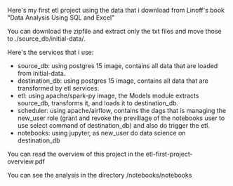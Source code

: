 Here's my first etl project using the data that i download from Linoff's book "Data Analysis Using SQL and Excel"

You can download the zipfile and extract only the txt files and move those to ./source_db/initial-data/.

Here's the services that i use:
- source_db: using postgres 15 image, contains all data that are loaded from initial-data.
- destination_db: using postgres 15 image, contains all data that are transformed by etl services.
- etl: using apache/spark-py image, the Models module extracts source_db, transforms it, and loads it to destination_db.
- scheduler: using apache/airflow, contains the dags that is managing the new_user role (grant and revoke the previllage of the notebooks user to use select command of destination_db) and also do trigger the etl.
- notebooks: using jupyter, as new_user do data science on destination_db

You can read the overview of this project in the etl-first-project-overview.pdf

You can see the analysis in the directory /notebooks/notebooks